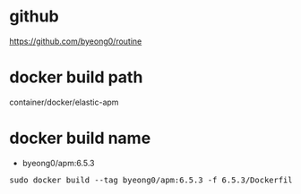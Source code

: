 # github
https://github.com/byeong0/routine

# docker build path
container/docker/elastic-apm

# docker build name
- byeong0/apm:6.5.3
<pre>
sudo docker build --tag byeong0/apm:6.5.3 -f 6.5.3/Dockerfile .
</pre>